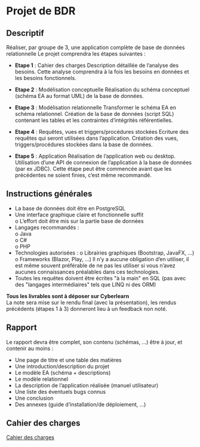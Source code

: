 # Projet de BDR

## Descriptif

Réaliser, par groupe de 3, une application complète de base de données relationnelle
Le projet comprendra les étapes suivantes :

- **Etape 1** : Cahier des charges
    Description détaillée de l’analyse des besoins. Cette analyse comprendra à la fois les
    besoins en données et les besoins fonctionnels.
    
- **Etape 2** : Modélisation conceptuelle
    Réalisation du schéma conceptuel (schéma EA au format UML) de la base de données.
    
- **Etape 3** : Modélisation relationnelle
    Transformer le schéma EA en schéma relationnel.
    Création de la base de données (script SQL) contenant les tables et les contraintes
    d’intégrités référentielles.
    
- **Etape 4** : Requêtes, vues et triggers/procédures stockées
    Ecriture des requêtes qui seront utilisées dans l’application.
    Création des vues, triggers/procédures stockées dans la base de données.
    
- **Etape 5** : Application
    Réalisation de l’application web ou desktop.
    Utilisation d’une API de connexion de l’application à la base de données (par ex JDBC).
    Cette étape peut être commencée avant que les précédentes ne soient finies, c’est même
    recommandé.
    

## Instructions générales

- La base de données doit être en PostgreSQL
- Une interface graphique claire et fonctionnelle suffit <br/>
  o L’effort doit être mis sur la partie base de données
- Langages recommandés : <br/>
       o Java <br/> 
       o C#  <br/>
       o PHP <br/> <div/>
- Technologies autorisées :
  o Librairies graphiques (Bootstrap, JavaFX, …)
  o Frameworks (Blazor, Play, …) 
Il n’y a aucune obligation d’en utiliser, il est même souvent préférable de ne pas les
utiliser si vous n’avez aucunes connaissances préalables dans ces technologies.
- Toutes les requêtes doivent être écrites "à la main" en SQL (pas avec des "langages
intermédiaires" tels que LINQ ni des ORM)


**Tous les livrables sont à déposer sur Cyberlearn** <br/>
La note sera mise sur le rendu final (avec la présentation), les rendus précédents (étapes 1
à 3) donneront lieu à un feedback non noté.

## Rapport
Le rapport devra être complet, son contenu (schémas, …) être à jour, et contenir au moins :
- Une page de titre et une table des matières
- Une introduction/description du projet
- Le modèle EA (schéma + descriptions)
- Le modèle relationnel
- La description de l’application réalisée (manuel utilisateur)
- Une liste des éventuels bugs connus
- Une conclusion
- Des annexes (guide d’installation/de déploiement, …)

 ## Cahier des charges 
[Cahier des charges](CdC.md)

